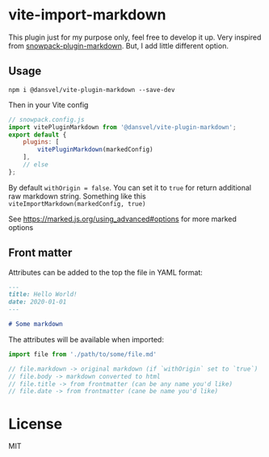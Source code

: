 # vite-import-markdown

This plugin just for my purpose only, feel free to develop it up. Very inspired from [snowpack-plugin-markdown](https://github.com/joshnuss/snowpack-plugin-markdown). But, I add little different option.

## Usage

```
npm i @dansvel/vite-plugin-markdown --save-dev
```

Then in your Vite config

```js
// snowpack.config.js
import vitePluginMarkdown from '@dansvel/vite-plugin-markdown';
export default {
    plugins: [
        vitePluginMarkdown(markedConfig)
    ],
    // else
};

```

By default `withOrigin = false`.
You can set it to `true` for return additional raw markdown string. Something like this
`viteImportMarkdown(markedConfig, true)`

See https://marked.js.org/using_advanced#options for more marked options

## Front matter

Attributes can be added to the top the file in YAML format:

```markdown
---
title: Hello World!
date: 2020-01-01
---

# Some markdown
```

The attributes will be available when imported:

```js
import file from './path/to/some/file.md'

// file.markdown -> original markdown (if `withOrigin` set to `true`)
// file.body -> markdown converted to html
// file.title -> from frontmatter (can be any name you'd like)
// file.date -> from frontmatter (cane be name you'd like)
```

# License

MIT
